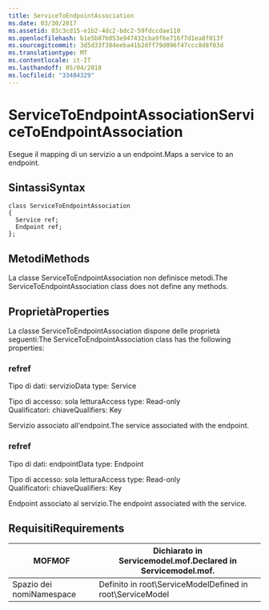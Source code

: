 ```yaml
---
title: ServiceToEndpointAssociation
ms.date: 03/30/2017
ms.assetid: 03c3cd15-e1b2-4dc2-bdc2-59fdccdae110
ms.openlocfilehash: b1e5b87b053e947432cba9f6e716f7d1ea8f013f
ms.sourcegitcommit: 3d5d33f384eeba41b2dff79d096f47ccc8d8f03d
ms.translationtype: MT
ms.contentlocale: it-IT
ms.lasthandoff: 05/04/2018
ms.locfileid: "33484329"
---
```

# <a name="servicetoendpointassociation"></a><span data-ttu-id="9bbca-102">ServiceToEndpointAssociation</span><span class="sxs-lookup"><span data-stu-id="9bbca-102">ServiceToEndpointAssociation</span></span>
<span data-ttu-id="9bbca-103">Esegue il mapping di un servizio a un endpoint.</span><span class="sxs-lookup"><span data-stu-id="9bbca-103">Maps a service to an endpoint.</span></span>  
  
## <a name="syntax"></a><span data-ttu-id="9bbca-104">Sintassi</span><span class="sxs-lookup"><span data-stu-id="9bbca-104">Syntax</span></span>  
  
```  
class ServiceToEndpointAssociation  
{  
  Service ref;  
  Endpoint ref;  
};  
```  
  
## <a name="methods"></a><span data-ttu-id="9bbca-105">Metodi</span><span class="sxs-lookup"><span data-stu-id="9bbca-105">Methods</span></span>  
 <span data-ttu-id="9bbca-106">La classe ServiceToEndpointAssociation non definisce metodi.</span><span class="sxs-lookup"><span data-stu-id="9bbca-106">The ServiceToEndpointAssociation class does not define any methods.</span></span>  
  
## <a name="properties"></a><span data-ttu-id="9bbca-107">Proprietà</span><span class="sxs-lookup"><span data-stu-id="9bbca-107">Properties</span></span>  
 <span data-ttu-id="9bbca-108">La classe ServiceToEndpointAssociation dispone delle proprietà seguenti:</span><span class="sxs-lookup"><span data-stu-id="9bbca-108">The ServiceToEndpointAssociation class has the following properties:</span></span>  
  
### <a name="ref"></a><span data-ttu-id="9bbca-109">ref</span><span class="sxs-lookup"><span data-stu-id="9bbca-109">ref</span></span>  
 <span data-ttu-id="9bbca-110">Tipo di dati: servizio</span><span class="sxs-lookup"><span data-stu-id="9bbca-110">Data type: Service</span></span>  
  
 <span data-ttu-id="9bbca-111">Tipo di accesso: sola lettura</span><span class="sxs-lookup"><span data-stu-id="9bbca-111">Access type: Read-only</span></span>  
<span data-ttu-id="9bbca-112">Qualificatori: chiave</span><span class="sxs-lookup"><span data-stu-id="9bbca-112">Qualifiers: Key</span></span>  
  
 <span data-ttu-id="9bbca-113">Servizio associato all'endpoint.</span><span class="sxs-lookup"><span data-stu-id="9bbca-113">The service associated with the endpoint.</span></span>  
  
### <a name="ref"></a><span data-ttu-id="9bbca-114">ref</span><span class="sxs-lookup"><span data-stu-id="9bbca-114">ref</span></span>  
 <span data-ttu-id="9bbca-115">Tipo di dati: endpoint</span><span class="sxs-lookup"><span data-stu-id="9bbca-115">Data type: Endpoint</span></span>  
  
 <span data-ttu-id="9bbca-116">Tipo di accesso: sola lettura</span><span class="sxs-lookup"><span data-stu-id="9bbca-116">Access type: Read-only</span></span>  
<span data-ttu-id="9bbca-117">Qualificatori: chiave</span><span class="sxs-lookup"><span data-stu-id="9bbca-117">Qualifiers: Key</span></span>  
  
 <span data-ttu-id="9bbca-118">Endpoint associato al servizio.</span><span class="sxs-lookup"><span data-stu-id="9bbca-118">The endpoint associated with the service.</span></span>  
  
## <a name="requirements"></a><span data-ttu-id="9bbca-119">Requisiti</span><span class="sxs-lookup"><span data-stu-id="9bbca-119">Requirements</span></span>  
  
|<span data-ttu-id="9bbca-120">MOF</span><span class="sxs-lookup"><span data-stu-id="9bbca-120">MOF</span></span>|<span data-ttu-id="9bbca-121">Dichiarato in Servicemodel.mof.</span><span class="sxs-lookup"><span data-stu-id="9bbca-121">Declared in Servicemodel.mof.</span></span>|  
|---------|-----------------------------------|  
|<span data-ttu-id="9bbca-122">Spazio dei nomi</span><span class="sxs-lookup"><span data-stu-id="9bbca-122">Namespace</span></span>|<span data-ttu-id="9bbca-123">Definito in root\ServiceModel</span><span class="sxs-lookup"><span data-stu-id="9bbca-123">Defined in root\ServiceModel</span></span>|
